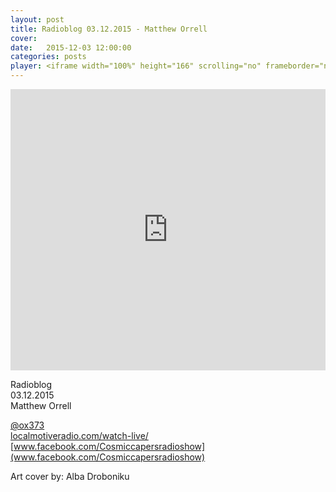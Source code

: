 ```yaml
---
layout: post
title: Radioblog 03.12.2015 - Matthew Orrell
cover:
date:   2015-12-03 12:00:00
categories: posts
player: <iframe width="100%" height="166" scrolling="no" frameborder="no" src="https://w.soundcloud.com/player/?url=https%3A//api.soundcloud.com/tracks/235948842&amp;color=ff5500&amp;auto_play=false&amp;hide_related=false&amp;show_comments=true&amp;show_user=true&amp;show_reposts=false"></iframe>
---
```


<iframe width="100%" height="450" scrolling="no" frameborder="no" src="https://w.soundcloud.com/player/?url=https%3A//api.soundcloud.com/tracks/235948842&amp;auto_play=false&amp;hide_related=false&amp;show_comments=true&amp;show_user=true&amp;show_reposts=false&amp;visual=true"></iframe>

Radioblog <br/>
03.12.2015<br/>
Matthew Orrell

[@ox373](https://soundcloud.com/ox373)<br/>
[localmotiveradio.com/watch-live/](localmotiveradio.com/watch-live/)<br/>
[www.facebook.com/Cosmiccapersradioshow](www.facebook.com/Cosmiccapersradioshow)

Art cover by:
Alba Droboniku
